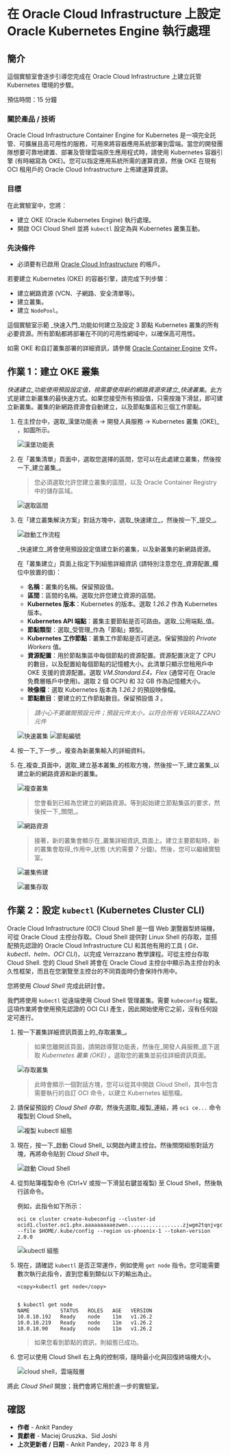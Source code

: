 # 在 Oracle Cloud Infrastructure 上設定 Oracle Kubernetes Engine 執行處理

## 簡介

這個實驗室會逐步引導您完成在 Oracle Cloud Infrastructure 上建立託管 Kubernetes 環境的步驟。

預估時間：15 分鐘

### 關於產品 / 技術

Oracle Cloud Infrastructure Container Engine for Kubernetes 是一項完全託管、可擴展且高可用性的服務，可用來將容器應用系統部署到雲端。當您的開發團隊想要可靠地建置、部署及管理雲端原生應用程式時，請使用 Kubernetes 容器引擎 (有時縮寫為 OKE)。您可以指定應用系統所需的運算資源，然後 OKE 在現有 OCI 租用戶的 Oracle Cloud Infrastructure 上佈建運算資源。

### 目標

在此實驗室中，您將：

*   建立 OKE (Oracle Kubernetes Engine) 執行處理。
*   開啟 OCI Cloud Shell 並將 `kubectl` 設定為與 Kubernetes 叢集互動。

### 先決條件

*   必須要有已啟用 [Oracle Cloud Infrastructure](https://cloud.oracle.com/en_US/cloud-infrastructure) 的帳戶。

若要建立 Kubernetes (OKE) 的容器引擎，請完成下列步驟：

*   建立網路資源 (VCN、子網路、安全清單等)。
*   建立叢集。
*   建立 `NodePool`。

這個實驗室示範 _快速入門_功能如何建立及設定 3 節點 Kubernetes 叢集的所有必要資源。所有節點都將部署在不同的可用性網域中，以確保高可用性。

如需 OKE 和自訂叢集部署的詳細資訊，請參閱 [Oracle Container Engine](https://docs.cloud.oracle.com/iaas/Content/ContEng/Concepts/contengoverview.htm) 文件。

## 作業 1：建立 OKE 叢集

_快速建立_功能使用預設設定值，視需要使用新的網路資源來建立_快速叢集_。此方式是建立新叢集的最快速方式。如果您接受所有預設值，只需按幾下滑鼠，即可建立新叢集。叢集的新網路資源會自動建立，以及節點集區和三個工作節點。

1.  在主控台中，選取_漢堡功能表 -> 開發人員服務 -> Kubernetes 叢集 (OKE)_ ，如圖所示。
    
    ![漢堡功能表](images/hamburger-menu.png " ")
    
2.  在「叢集清單」頁面中，選取您選擇的區間，您可以在此處建立叢集，然後按一下_建立叢集_。
    
    > 您必須選取允許您建立叢集的區間，以及 Oracle Container Registry 中的儲存區域。
    
    ![選取區間](images/select-compartment.png " ")
    
3.  在「建立叢集解決方案」對話方塊中，選取_快速建立_，然後按一下_提交_。
    
    ![啟動工作流程](images/launch-workflow.png " ")
    
    _快速建立_將會使用預設設定值建立新的叢集，以及新叢集的新網路資源。
    
    在「叢集建立」頁面上指定下列組態詳細資訊 (請特別注意您在_資源配置_欄位中放置的值)：
    
    *   **名稱**：叢集的名稱。保留預設值。
    *   **區間**：區間的名稱。選取允許您建立資源的區間。
    *   **Kubernetes 版本**：Kubernetes 的版本。選取 _1.26.2_ 作為 Kubernetes 版本。
    *   **Kubernetes API 端點**：叢集主要節點是否可路由。選取_公用端點_值。
    *   **節點類型**：選取_受管理_作為「節點」類型。
    *   **Kubernetes 工作節點**：叢集工作節點是否可遞送。保留預設的 _Private Workers_ 值。
    *   **資源配置**：用於節點集區中每個節點的資源配置。資源配置決定了 CPU 的數目，以及配置給每個節點的記憶體大小。此清單只顯示您租用戶中 OKE 支援的資源配置。選取 _VM.Standard.E4。Flex_ (通常可在 Oracle 免費層帳戶中使用)。選取 2 個 OCPU 和 32 GB 作為記憶體大小。
    *   **映像檔**：選取 Kubernetes 版本為 _1.26.2_ 的預設映像檔。
    *   **節點數目**：要建立的工作節點數目。保留預設值 _3_ 。
    
    > _請小心不要離開預設元件；預設元件太小，以符合所有 VERRAZZANO 元件_
    
    ![快速叢集](images/quick-cluster.png " ") ![節點編號](images/node-number.png " ")
    
4.  按一下_下一步_，複查為新叢集輸入的詳細資料。
    
5.  在_複查_頁面中，選取_建立基本叢集_的核取方塊，然後按一下_建立叢集_以建立新的網路資源和新的叢集。
    
    ![複查叢集](images/review-cluster.png " ")
    
    > 您會看到已經為您建立的網路資源。等到起始建立節點集區的要求，然後按一下_關閉_。
    
    ![網路資源](images/network-resource.png " ")
    
    > 接著，新的叢集會顯示在_叢集詳細資訊_頁面上。建立主要節點時，新的叢集會取得_作用中_狀態 (大約需要 7 分鐘)。然後，您可以繼續實驗室。
    
    ![叢集佈建](images/cluster-provision.png " ")
    
    ![叢集存取](images/cluster-access.png " ")
    

## 作業 2：設定 `kubectl` (Kubernetes Cluster CLI)

Oracle Cloud Infrastructure (OCI) Cloud Shell 是一個 Web 瀏覽器型終端機，可從 Oracle Cloud 主控台存取。Cloud Shell 提供對 Linux Shell 的存取，並搭配預先認證的 Oracle Cloud Infrastructure CLI 和其他有用的工具 ( _Git、kubectl、helm、OCI CLI_)，以完成 Verrazzano 教學課程。可從主控台存取 Cloud Shell. 您的 Cloud Shell 將會在 Oracle Cloud 主控台中顯示為主控台的永久性框架，而且在您瀏覽至主控台的不同頁面時仍會保持作用中。

您將使用 _Cloud Shell_ 完成此研討會。

我們將使用 `kubectl` 從遠端使用 Cloud Shell 管理叢集。需要 `kubeconfig` 檔案。這項作業將會使用預先認證的 OCI CLI 產生，因此開始使用它之前，沒有任何設定可進行。

1.  按一下叢集詳細資訊頁面上的_存取叢集_。
    
    > 如果您離開該頁面，請開啟導覽功能表，然後在_開發人員服務_底下選取 _Kubernetes 叢集 (OKE)_ 。選取您的叢集並前往詳細資訊頁面。
    
    ![存取叢集](images/access-cluster.png " ")
    
    > 此時會顯示一個對話方塊，您可以從其中開啟 Cloud Shell，其中包含需要執行的自訂 OCI 命令，以建立 Kubernetes 組態檔。
    
2.  請保留預設的 _Cloud Shell 存取_，然後先選取_複製_連結，將 `oci ce...` 命令複製到 Cloud Shell。
    
    ![複製 kubectl 組態](images/copy-config.png " ")
    
3.  現在，按一下_啟動 Cloud Shell_ 以開啟內建主控台。然後關閉組態對話方塊，再將命令貼到 _Cloud Shell_ 中。
    
    ![啟動 Cloud Shell](images/launch-cloudshell.png " ")
    
4.  從剪貼簿複製命令 (Ctrl+V 或按一下滑鼠右鍵並複製) 至 Cloud Shell，然後執行該命令。
    
    例如，此指令如下所示：
    
        oci ce cluster create-kubeconfig --cluster-id ocid1.cluster.oc1.phx.aaaaaaaaaezwen..................zjwgm2tqnjvgc2dey3emnsd --file $HOME/.kube/config --region us-phoenix-1 --token-version 2.0.0
        
    
    ![kubectl 組態](images/kube-config.png " ")
    
5.  現在，請確認 `kubectl` 是否正常運作，例如使用 `get node` 指令。您可能需要數次執行此指令，直到您看到類似以下的輸出為止。
    
        <copy>kubectl get node</copy>
        
    
        $ kubectl get node
        NAME          STATUS   ROLES   AGE   VERSION
        10.0.10.192   Ready    node    11m   v1.26.2
        10.0.10.219   Ready    node    11m   v1.26.2
        10.0.10.90    Ready    node    11m   v1.26.2
        
    
    > 如果您看到節點的資訊，則組態已成功。
    
6.  您可以使用 Cloud Shell 右上角的控制項，隨時最小化與回復終端機大小。
    
    ![cloud shell，雲端殼層](images/cloudshell.png " ")
    

將此 _Cloud Shell_ 開放；我們會將它用於進一步的實驗室。

## 確認

*   **作者** - Ankit Pandey
*   **貢獻者** - Maciej Gruszka、Sid Joshi
*   **上次更新者 / 日期** - Ankit Pandey，2023 年 8 月
